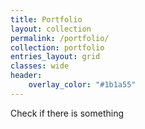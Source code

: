 ```yaml
---
title: Portfolio
layout: collection
permalink: /portfolio/
collection: portfolio
entries_layout: grid
classes: wide
header:
    overlay_color: "#1b1a55"
---
```

Check if there is something

